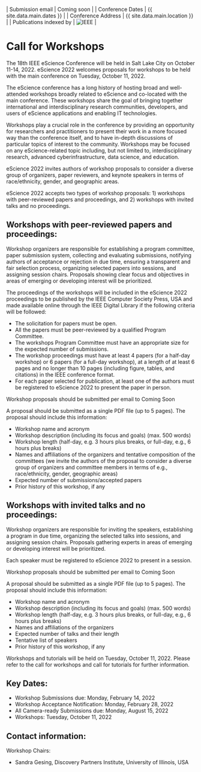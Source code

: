 | Submission email        | Coming soon |
| Conference Dates        | {{ site.data.main.dates }} |
| Conference Address      | {{ site.data.main.location }} |
| Publications indexed by | <img src="{{ site.baseurl }}/images/ieee.png" alt="IEEE" /> |

# Call for Workshops

The 18th IEEE eScience Conference will be held in Salt Lake City on October 11-14, 2022. eScience 2022 welcomes proposals for workshops to be held with the main conference on Tuesday, October 11, 2022.

The eScience conference has a long history of hosting broad and well-attended workshops broadly related to eScience and co-located with the main conference. These workshops share the goal of bringing together international and interdisciplinary research communities, developers, and users of eScience applications and enabling IT technologies.
 
Workshops play a crucial role in the conference by providing an opportunity for researchers and practitioners to present their work in a more focused way than the conference itself, and to have in-depth discussions of particular topics of interest to the community. Workshops may be focused on any eScience-related topic including, but not limited to, interdisciplinary research, advanced cyberinfrastructure, data science, and education. 
 
eScience 2022  invites authors of workshop proposals to consider a diverse group of organizers, paper reviewers, and keynote speakers in terms of race/ethnicity, gender, and geographic areas.
 
eScience 2022 accepts two types of workshop proposals: 1) workshops with peer-reviewed papers and proceedings, and 2) workshops with invited talks and no proceedings.
 
## Workshops with peer-reviewed papers and proceedings:
 
Workshop organizers are responsible for establishing a program committee, paper submission system, collecting and evaluating submissions, notifying authors of acceptance or rejection in due time, ensuring a transparent and fair selection process, organizing selected papers into sessions, and assigning session chairs. Proposals showing clear focus and objectives in areas of emerging or developing interest will be prioritized.
 
The proceedings of the workshops will be included in the eScience 2022 proceedings to be published by the IEEE Computer Society Press, USA and made available online through the IEEE Digital Library if the following criteria will be followed:
- The solicitation for papers must be open.
- All the papers must be peer-reviewed by a qualified Program Committee.
- The workshops Program Committee must have an appropriate size for the expected number of submissions.
- The workshop proceedings must have at least 4 papers (for a half-day workshop) or 6 papers (for a full-day workshop), at a length of at least 6 pages and no longer than 10 pages (including figure, tables, and citations) in the IEEE conference format.
- For each paper selected for publication, at least one of the authors must be registered to eScience 2022 to present the paper in person.

Workshop proposals should be submitted per email to Coming Soon

A proposal should be submitted as a single PDF file (up to 5 pages). The proposal should include this information:
- Workshop name and acronym
- Workshop description (including its focus and goals) (max. 500 words)
- Workshop length (half-day, e.g. 3 hours plus breaks, or full-day, e.g., 6 hours plus breaks)
- Names and affiliations of the organizers and tentative composition of the committees (we invite the authors of the proposal to consider a diverse group of organizers and committee members in terms of e.g., race/ethnicity, gender, geographic areas)
- Expected number of submissions/accepted papers
- Prior history of this workshop, if any

## Workshops with invited talks and no proceedings:
 
Workshop organizers are responsible for inviting the speakers, establishing a program in due time, organizing the selected talks into sessions, and assigning session chairs. Proposals gathering experts in areas of emerging or developing interest will be prioritized.
 
Each speaker must be registered to eScience 2022 to present in a session.
 
Workshop proposals should be submitted per email to Coming Soon

A proposal should be submitted as a single PDF file (up to 5 pages). The proposal should include this information:
- Workshop name and acronym
- Workshop description (including its focus and goals) (max. 500 words)
- Workshop length (half-day, e.g. 3 hours plus breaks, or full-day, e.g., 6 hours plus breaks)
- Names and affiliations of the organizers
- Expected number of talks and their length
- Tentative list of speakers 
- Prior history of this workshop, if any
 
Workshops and tutorials will be held on Tuesday, October 11, 2022. Please refer to the call for workshops and call for tutorials for further information.

## Key Dates:
- Workshop Submissions due: Monday, February 14, 2022
- Workshop Acceptance Notification: Monday, February 28, 2022
- All Camera-ready Submissions due: Monday, August 15, 2022
- Workshops: Tuesday, October 11, 2022

## Contact information:
Workshop Chairs:
- Sandra Gesing, Discovery Partners Institute, University of Illinois, USA

